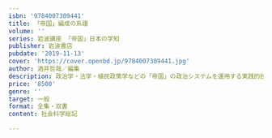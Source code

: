 ```yaml
---
isbn: '9784007309441'
title: 「帝国」編成の系譜
volume: ''
series: 岩波講座 「帝国」日本の学知
publisher: 岩波書店
pubdate: '2019-11-13'
cover: 'https://cover.openbd.jp/9784007309441.jpg'
author: 酒井哲哉／編集
description: 政治学・法学・植民政策学などの「帝国」の政治システムを運用する実践的技術知の文脈を分析する．
price: '8500'
genre: ''
target: 一般
format: 全集・双書
content: 社会科学総記

---
```

